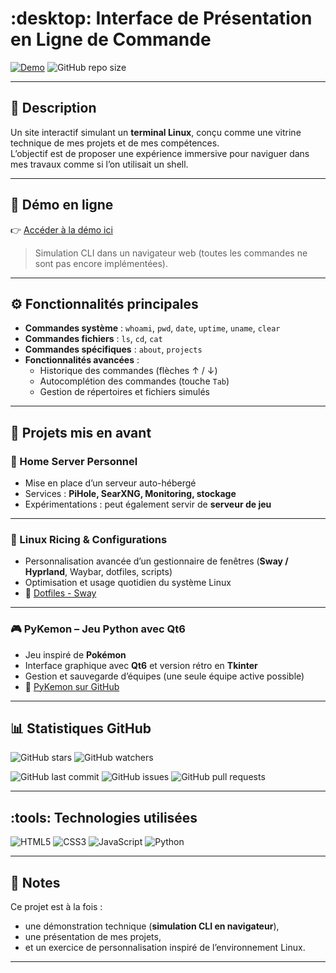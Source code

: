 # :desktop: Interface de Présentation en Ligne de Commande

[![Demo](https://img.shields.io/badge/Demo-Live-blue?style=flat&logo=linux)](https://teilenh.github.io/Portfolio/)   ![GitHub repo size](https://img.shields.io/github/repo-size/Teilenh/Portfolio)

---

## :book: Description

Un site interactif simulant un **terminal Linux**, conçu comme une vitrine technique de mes projets et de mes compétences.  
L’objectif est de proposer une expérience immersive pour naviguer dans mes travaux comme si l’on utilisait un shell.

---

## :rocket: Démo en ligne

:point_right: [Accéder à la démo ici](https://teilenh.github.io/Portfolio/)  

> Simulation CLI dans un navigateur web (toutes les commandes ne sont pas encore implémentées).

---

## :gear: Fonctionnalités principales

- **Commandes système** : `whoami`, `pwd`, `date`, `uptime`, `uname`, `clear`  
- **Commandes fichiers** : `ls`, `cd`, `cat`  
- **Commandes spécifiques** : `about`, `projects`  
- **Fonctionnalités avancées** :  
  - Historique des commandes (flèches ↑ / ↓)  
  - Autocomplétion des commandes (touche `Tab`)  
  - Gestion de répertoires et fichiers simulés  

---

## :open_file_folder: Projets mis en avant

### :wrench: Home Server Personnel
- Mise en place d’un serveur auto-hébergé  
- Services : **PiHole, SearXNG, Monitoring, stockage**  
- Expérimentations : peut également servir de **serveur de jeu**  

---

### :art: Linux Ricing & Configurations
- Personnalisation avancée d’un gestionnaire de fenêtres (**Sway / Hyprland**, Waybar, dotfiles, scripts)  
- Optimisation et usage quotidien du système Linux  
- :link: [Dotfiles - Sway](https://github.com/Teilenh/Dotfiles-sway)  

---

### :video_game: PyKemon – Jeu Python avec Qt6
- Jeu inspiré de **Pokémon**  
- Interface graphique avec **Qt6** et version rétro en **Tkinter**  
- Gestion et sauvegarde d’équipes (une seule équipe active possible)  
- :link: [PyKemon sur GitHub](https://github.com/Teilenh/PyKemon)  

---

## :bar_chart: Statistiques GitHub

![GitHub stars](https://img.shields.io/github/stars/Teilenh/Portfolio?style=social) ![GitHub watchers](https://img.shields.io/github/watchers/Teilenh/Portfolio?style=social)

![GitHub last commit](https://img.shields.io/github/last-commit/Teilenh/Portfolio)  ![GitHub issues](https://img.shields.io/github/issues/Teilenh/Portfolio)  ![GitHub pull requests](https://img.shields.io/github/issues-pr/Teilenh/Portfolio) 

---

## :tools: Technologies utilisées

![HTML5](https://img.shields.io/badge/HTML5-E34F26?style=for-the-badge&logo=html5&logoColor=white)
![CSS3](https://img.shields.io/badge/CSS3-1572B6?style=for-the-badge&logo=css3&logoColor=white)
![JavaScript](https://img.shields.io/badge/JavaScript-F7DF1E?style=for-the-badge&logo=javascript&logoColor=black)
![Python](https://img.shields.io/badge/Python-3776AB?style=for-the-badge&logo=python&logoColor=white)

---

## :pushpin: Notes

Ce projet est à la fois :  
- une démonstration technique (**simulation CLI en navigateur**),  
- une présentation de mes projets,  
- et un exercice de personnalisation inspiré de l’environnement Linux.  

---
